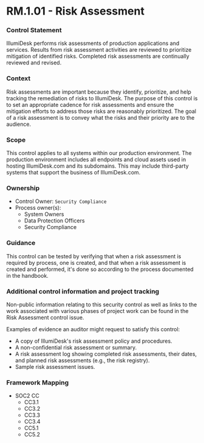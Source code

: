 # RM.1.01 - Risk Assessment



### Control Statement

IllumiDesk performs risk assessments of production applications and services. Results from risk assessment activities are reviewed to prioritize mitigation of identified risks. Completed risk assessments are continually reviewed and revised.

### Context

Risk assessments are important because they identify, prioritize, and help tracking the remediation of risks to IllumiDesk. The purpose of this control is to set an appropriate cadence for risk assessments and ensure the mitigation efforts to address those risks are reasonably prioritized. The goal of a risk assessment is to convey what the risks and their priority are to the audience.

###  Scope

This control applies to all systems within our production environment. The production environment includes all endpoints and cloud assets used in hosting IllumiDesk.com and its subdomains. This may include third-party systems that support the business of IllumiDesk.com.

### Ownership

* Control Owner: `Security Compliance`
* Process owner\(s\):
  * System Owners
  * Data Protection Officers
  * Security Compliance

### Guidance

This control can be tested by verifying that when a risk assessment is required by process, one is created, and that when a risk assessment is created and performed, it's done so according to the process documented in the handbook.

### Additional control information and project tracking

Non-public information relating to this security control as well as links to the work associated with various phases of project work can be found in the Risk Assessment control issue.

Examples of evidence an auditor might request to satisfy this control:

* A copy of IllumiDesk's risk assessment policy and procedures.
* A non-confidential risk assessment or summary.
* A risk assessment log showing completed risk assessments, their dates, and planned risk assessments \(e.g., the risk registry\).
* Sample risk assessment issues.

### Framework Mapping

* SOC2 CC
  * CC3.1
  * CC3.2
  * CC3.3
  * CC3.4
  * CC5.1
  * CC5.2

